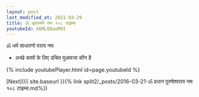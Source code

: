 ```yaml
---
layout: post
last_modified_at: 2021-03-29
title: ॐ धृतात्मने नमः १०८ टाइम्स
youtubeId: X6MLQ8aoMOI
---
```

 
 
 ॐ धर्म साधारणो वराय नमः  
 
 -  अच्छे कामों के लिए उचित मुआवजा कौन है 
 
  
 
  
 
 
 
 
 
 


{% include youtubePlayer.html id=page.youtubeId %}
 
[Next]({{ site.baseurl }}{% link  split2/_posts/2016-03-21-ॐ प्रधान पुरुषेश्वराय नमः १०८ टाइम्स.md%})
 
